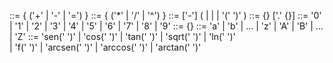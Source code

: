 <expresion> ::= <termino> { ('+' | '-' | '=') <termino> } 
 <termino> ::= <factor> { ('*' | '/' | '^') <factor> } 
 <factor> ::= ['-'] (<numero> | <variable> | <funcion> | '(' <expresion> ')' ) 
 <numero> ::= <digito> {<digito>} ['.' {<digito>}] 
 <digito> ::= '0' | '1' | '2' | '3' | '4' | '5' | '6' | '7' | '8' | '9' 
 <variable> ::= <letra> {<letra>} 
 <letra> ::= 'a' | 'b' | ... | 'z' | 'A' | 'B' | ... | 'Z' 
 <funcion> ::= 'sen(' <expresion> ')' | 'cos(' <expresion> ')' | 'tan(' <expresion> ')' | 'sqrt(' <expresion> ')' | 'ln(' <expresion> ')'  
| 'f(' <expresion> ')' | 'arcsen(' <expresion> ')' | 'arccos(' <expresion> ')' | 'arctan(' <expresion> ')'